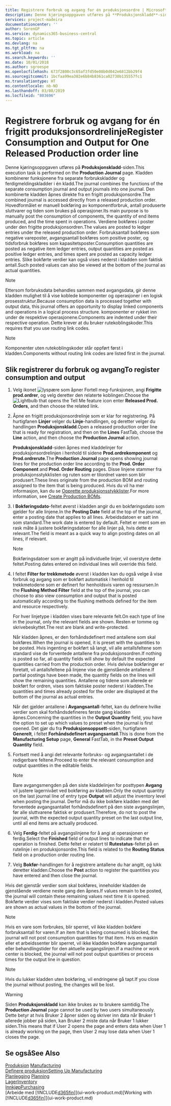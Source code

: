 ```yaml
---
title: Registrere forbruk og avgang for én produksjonsordre | Microsoft-dokumentasjon
description: Denne kjøringsoppgaven utføres på **Produksjonskladd**-siden. Kladden kombinerer funksjonene fra separate forbrukskladder og ferdigmeldingskladder i én kladd. Den kombinerte kladden åpnes direkte fra en frigitt produksjonsordre. Hovedformålet er manuell bokføring av komponentforbruk, antall produserte sluttvarer og tiden som brukes på operasjoner.
services: project-madeira
documentationcenter: ''
author: SorenGP
ms.service: dynamics365-business-central
ms.topic: article
ms.devlang: na
ms.tgt_pltfrm: na
ms.workload: na
ms.search.keywords: ''
ms.date: 10/01/2018
ms.author: sgroespe
ms.openlocfilehash: 673f2800c3c65af3fd50e08b0d042e6812bb29f4
ms.sourcegitcommit: 1bcfaa99ea302e6b84b8361ca02730b135557fc1
ms.translationtype: HT
ms.contentlocale: nb-NO
ms.lasthandoff: 03/08/2019
ms.locfileid: "803696"
---
```

# <a name="register-consumption-and-output-for-one-released-production-order-line"></a><span data-ttu-id="7367f-106">Registrere forbruk og avgang for én frigitt produksjonsordrelinje</span><span class="sxs-lookup"><span data-stu-id="7367f-106">Register Consumption and Output for One Released Production order line</span></span>
<span data-ttu-id="7367f-107">Denne kjøringsoppgaven utføres på **Produksjonskladd**-siden.</span><span class="sxs-lookup"><span data-stu-id="7367f-107">This execution task is performed on the **Production Journal** page.</span></span> <span data-ttu-id="7367f-108">Kladden kombinerer funksjonene fra separate forbrukskladder og ferdigmeldingskladder i én kladd.</span><span class="sxs-lookup"><span data-stu-id="7367f-108">The journal combines the functions of the separate consumption journal and output journals into one journal.</span></span> <span data-ttu-id="7367f-109">Den kombinerte kladden åpnes direkte fra en frigitt produksjonsordre.</span><span class="sxs-lookup"><span data-stu-id="7367f-109">The combined journal is accessed directly from a released production order.</span></span> <span data-ttu-id="7367f-110">Hovedformålet er manuell bokføring av komponentforbruk, antall produserte sluttvarer og tiden som brukes på operasjoner.</span><span class="sxs-lookup"><span data-stu-id="7367f-110">Its main purpose is to manually post the consumption of components, the quantity of end items produced, and the time spent in operations.</span></span> <span data-ttu-id="7367f-111">Verdiene bokføres i poster under den frigitte produksjonsordren.</span><span class="sxs-lookup"><span data-stu-id="7367f-111">The values are posted to ledger entries under the released production order.</span></span> <span data-ttu-id="7367f-112">Forbruksantall bokføres som negative vareposter, avgangsantall bokføres som positive poster, og tidsforbruk bokføres som kapasitetsposter.</span><span class="sxs-lookup"><span data-stu-id="7367f-112">Consumption quantities are posted as negative item ledger entries, output quantities are posted as positive ledger entries, and times spent are posted as capacity ledger entries.</span></span> <span data-ttu-id="7367f-113">Slike bokførte verdier kan også vises nederst i kladden som faktisk antall.</span><span class="sxs-lookup"><span data-stu-id="7367f-113">Such posted values can also be viewed at the bottom of the journal as actual quantities.</span></span>  

> [!NOTE]  
>  <span data-ttu-id="7367f-114">Ettersom forbruksdata behandles sammen med avgangsdata, gir denne kladden mulighet til å vise koblede komponenter og operasjoner i en logisk prosesstruktur.</span><span class="sxs-lookup"><span data-stu-id="7367f-114">Because consumption data is processed together with output data, this journal offers an opportunity to display linked components and operations in a logical process structure.</span></span> <span data-ttu-id="7367f-115">komponenter er rykket inn under de respektive operasjonene.</span><span class="sxs-lookup"><span data-stu-id="7367f-115">Components are indented under their respective operation.</span></span> <span data-ttu-id="7367f-116">Dette krever at du bruker rutekoblingskoder.</span><span class="sxs-lookup"><span data-stu-id="7367f-116">This requires that you use routing link codes.</span></span>  

> [!NOTE]  
>  <span data-ttu-id="7367f-117">Komponenter uten rutekoblingskoder står oppført først i kladden.</span><span class="sxs-lookup"><span data-stu-id="7367f-117">Components without routing link codes are listed first in the journal.</span></span>  

## <a name="to-register-consumption-and-output"></a><span data-ttu-id="7367f-118">Slik registrerer du forbruk og avgang</span><span class="sxs-lookup"><span data-stu-id="7367f-118">To register consumption and output</span></span>  
1.  <span data-ttu-id="7367f-119">Velg ikonet ![lyspære som åpner Fortell meg-funksjonen](media/ui-search/search_small.png "Fortell hva du vil gjøre"), angi **Frigitte prod.ordrer**, og velg deretter den relaterte koblingen.</span><span class="sxs-lookup"><span data-stu-id="7367f-119">Choose the ![Lightbulb that opens the Tell Me feature](media/ui-search/search_small.png "Tell me what you want to do") icon enter **Released Prod. Orders**, and then choose the related link.</span></span>  
2.  <span data-ttu-id="7367f-120">Åpne en frigitt produksjonsordrelinje som er klar for registrering. På hurtigfanen **Linjer** velger du **Linje**-handlingen, og deretter velger du handlingen **Produksjonskladd**.</span><span class="sxs-lookup"><span data-stu-id="7367f-120">Open a released production order line that is ready for registration, and then on the **Lines** FastTab, choose the **Line** action, and then choose the **Production Journal** action.</span></span>  

    <span data-ttu-id="7367f-121">**Produksjonskladd**-siden åpnes med kladdelinjer for produksjonsordrelinjen i henhold til sidene **Prod.ordrekomponent** og **Prod.ordrerute**.</span><span class="sxs-lookup"><span data-stu-id="7367f-121">The **Production Journal** page opens showing journal lines for the production order line according to the **Prod. Order Component** and **Prod. Order Routing** pages.</span></span> <span data-ttu-id="7367f-122">Disse linjene stammer fra produksjonsstykklisten og ruten som er tilordnet varen som blir produsert.</span><span class="sxs-lookup"><span data-stu-id="7367f-122">These lines originate from the production BOM and routing assigned to the item that is being produced.</span></span> <span data-ttu-id="7367f-123">Hvis du vil ha mer informasjon, kan du se [Opprette produksjonsstykklister](production-how-to-create-routings.md).</span><span class="sxs-lookup"><span data-stu-id="7367f-123">For more information, see [Create Production BOMs](production-how-to-create-routings.md).</span></span>  

3.  <span data-ttu-id="7367f-124">I **Bokføringsdato**-feltet øverst i kladden angir du en bokføringsdato som gjelder for alle linjene.</span><span class="sxs-lookup"><span data-stu-id="7367f-124">In the **Posting Date** field at the top of the journal, enter a posting date that applies to all lines.</span></span> <span data-ttu-id="7367f-125">Arbeidsdatoen er satt inn som standard.</span><span class="sxs-lookup"><span data-stu-id="7367f-125">The work date is entered by default.</span></span> <span data-ttu-id="7367f-126">Feltet er ment som en rask måte å justere bokføringsdatoer for alle linjer på, hvis dette er relevant.</span><span class="sxs-lookup"><span data-stu-id="7367f-126">The field is meant as a quick way to align posting dates on all lines, if relevant.</span></span>  

    > [!NOTE]  
    >  <span data-ttu-id="7367f-127">Bokføringsdatoer som er angitt på individuelle linjer, vil overstyre dette feltet.</span><span class="sxs-lookup"><span data-stu-id="7367f-127">Posting dates entered on individual lines will override this field.</span></span>  

4.  <span data-ttu-id="7367f-128">I feltet **Filter for trekkmetode** øverst i kladden kan du også velge å vise forbruk og avgang som er bokført automatisk i henhold til trekkmetodene som er definert for henholdsvis varen og ressursen.</span><span class="sxs-lookup"><span data-stu-id="7367f-128">In the **Flushing Method Filter** field at the top of the journal, you can choose to also view consumption and output that is posted automatically according to the flushing methods defined for the item and resource respectively.</span></span>  

    <span data-ttu-id="7367f-129">For hver linjetype i kladden vises bare relevante felt.</span><span class="sxs-lookup"><span data-stu-id="7367f-129">On each type of line in the journal, only the relevant fields are shown.</span></span> <span data-ttu-id="7367f-130">Resten er tomme og skrivebeskyttet.</span><span class="sxs-lookup"><span data-stu-id="7367f-130">The rest are blank and write-protected.</span></span>  

    <span data-ttu-id="7367f-131">Når kladden åpnes, er den forhåndsdefinert med antallene som skal bokføres.</span><span class="sxs-lookup"><span data-stu-id="7367f-131">When the journal is opened, it is preset with the quantities to be posted.</span></span> <span data-ttu-id="7367f-132">Hvis ingenting er bokført så langt, vil alle antallsfeltene som standard vise de forventede antallene fra produksjonsordren.</span><span class="sxs-lookup"><span data-stu-id="7367f-132">If nothing is posted so far, all quantity fields will show by default the expected quantities carried from the production order.</span></span> <span data-ttu-id="7367f-133">Hvis delvise bokføringer er foretatt, vil antallsfeltene på linjene vise de gjenstående antallene.</span><span class="sxs-lookup"><span data-stu-id="7367f-133">If partial postings have been made, the quantity fields on the lines will show the remaining quantities.</span></span> <span data-ttu-id="7367f-134">Antallene og tidene som allerede er bokført for ordren, vises som faktiske poster nederst i kladden.</span><span class="sxs-lookup"><span data-stu-id="7367f-134">The quantities and times already posted for the order are displayed at the bottom of the journal as actual entries.</span></span>  

    <span data-ttu-id="7367f-135">Når det gjelder antallene i **Avgangsantall**-feltet, kan du definere hvilke verdier som skal forhåndsdefineres første gang kladden åpnes.</span><span class="sxs-lookup"><span data-stu-id="7367f-135">Concerning the quantities in the **Output Quantity** field, you have the option to set up which values to preset when the journal is first opened.</span></span> <span data-ttu-id="7367f-136">Det gjør du fra **Produksjonsoppsett**-siden, hurtigfanen **Generelt**, i feltet **Forhåndsdefinert avgangsantall**.</span><span class="sxs-lookup"><span data-stu-id="7367f-136">This is done from the **Manufacturing Setup** page, **General** FastTab, in the **Preset Output Quantity** field.</span></span>

5.  <span data-ttu-id="7367f-137">Fortsett med å angi det relevante forbruks- og avgangsantallet i de redigerbare feltene.</span><span class="sxs-lookup"><span data-stu-id="7367f-137">Proceed to enter the relevant consumption and output quantities in the editable fields.</span></span>  

    > [!NOTE]  
    >  <span data-ttu-id="7367f-138">Bare avgangsmengden på den siste kladdelinjen for posttypen **Avgang** vil justere lagernivået ved bokføring av kladden.</span><span class="sxs-lookup"><span data-stu-id="7367f-138">Only the output quantity on the last journal line of entry type **Output** will adjust the inventory level when posting the journal.</span></span> <span data-ttu-id="7367f-139">Derfor må du ikke bokføre kladden med det forventede avgangsantallet forhåndsdefinert på den siste avgangslinjen, før alle sluttvarene faktisk er produsert.</span><span class="sxs-lookup"><span data-stu-id="7367f-139">Therefore, do not to post the journal, with the expected output quantity preset on the last output line, until all end items are actually produced.</span></span>  

6.  <span data-ttu-id="7367f-140">Velg **Ferdig**-feltet på avgangslinjene for å angi at operasjonen er ferdig.</span><span class="sxs-lookup"><span data-stu-id="7367f-140">Select the **Finished** field of output lines to indicate that the operation is finished.</span></span> <span data-ttu-id="7367f-141">Dette feltet er relatert til **Rutestatus**-feltet på en rutelinje i en produksjonsordre.</span><span class="sxs-lookup"><span data-stu-id="7367f-141">This field is related to the **Routing Status** field on a production order routing line.</span></span>  
7.  <span data-ttu-id="7367f-142">Velg **Bokfør**-handlingen for å registrere antallene du har angitt, og lukk deretter kladden.</span><span class="sxs-lookup"><span data-stu-id="7367f-142">Choose the **Post** action to register the quantities you have entered and then close the journal.</span></span>  

<span data-ttu-id="7367f-143">Hvis det gjenstår verdier som skal bokføres, inneholder kladden de gjenstående verdiene neste gang den åpnes.</span><span class="sxs-lookup"><span data-stu-id="7367f-143">If values remain to be posted, the journal will contain these remaining values next time it is opened.</span></span> <span data-ttu-id="7367f-144">Bokførte verdier vises som faktiske verdier nederst i kladden.</span><span class="sxs-lookup"><span data-stu-id="7367f-144">Posted values are shown as actual values in the bottom of the journal.</span></span>  

> [!NOTE]  
>  <span data-ttu-id="7367f-145"> Hvis en vare som forbrukes, blir sperret, vil ikke kladden bokføre forbruksantall for varen.</span><span class="sxs-lookup"><span data-stu-id="7367f-145">If an item that is being consumed is blocked, the journal will not post consumption quantities for that item.</span></span> <span data-ttu-id="7367f-146">Hvis en maskin eller et arbeidssenter blir sperret, vil ikke kladden bokføre avgangsantall eller behandlingstider for den aktuelle avgangslinjen.</span><span class="sxs-lookup"><span data-stu-id="7367f-146">If a machine or work center is blocked, the journal will not post output quantities or process times for the output line in question.</span></span>  

> [!NOTE]  
>  <span data-ttu-id="7367f-147">Hvis du lukker kladden uten bokføring, vil endringene gå tapt.</span><span class="sxs-lookup"><span data-stu-id="7367f-147">If you close the journal without posting, the changes will be lost.</span></span>  

> [!WARNING]  
>  <span data-ttu-id="7367f-148">Siden **Produksjonskladd** kan ikke brukes av to brukere samtidig.</span><span class="sxs-lookup"><span data-stu-id="7367f-148">The **Production Journal** page cannot be used by two users simultaneously.</span></span> <span data-ttu-id="7367f-149">Dette betyr at hvis Bruker 2 åpner siden og skriver inn data når Bruker 1 allerede jobber på siden, kan Bruker 2 miste data når Bruker 1 lukker siden.</span><span class="sxs-lookup"><span data-stu-id="7367f-149">This means that if User 2 opens the page and enters data when User 1 is already working on the page, then User 2 may lose data when User 1 closes the page.</span></span>  

## <a name="see-also"></a><span data-ttu-id="7367f-150">Se også</span><span class="sxs-lookup"><span data-stu-id="7367f-150">See Also</span></span>  
<span data-ttu-id="7367f-151">[Produksjon](production-manage-manufacturing.md)  </span><span class="sxs-lookup"><span data-stu-id="7367f-151">[Manufacturing](production-manage-manufacturing.md)  </span></span>  
[<span data-ttu-id="7367f-152">Definere produksjon</span><span class="sxs-lookup"><span data-stu-id="7367f-152">Setting Up Manufacturing</span></span>](production-configure-production-processes.md)  
<span data-ttu-id="7367f-153">[Planlegging](production-planning.md)    </span><span class="sxs-lookup"><span data-stu-id="7367f-153">[Planning](production-planning.md)    </span></span>  
[<span data-ttu-id="7367f-154">Lager</span><span class="sxs-lookup"><span data-stu-id="7367f-154">Inventory</span></span>](inventory-manage-inventory.md)  
[<span data-ttu-id="7367f-155">Innkjøp</span><span class="sxs-lookup"><span data-stu-id="7367f-155">Purchasing</span></span>](purchasing-manage-purchasing.md)  
<span data-ttu-id="7367f-156">[Arbeide med [!INCLUDE[d365fin](includes/d365fin_md.md)]](ui-work-product.md)</span><span class="sxs-lookup"><span data-stu-id="7367f-156">[Working with [!INCLUDE[d365fin](includes/d365fin_md.md)]](ui-work-product.md)</span></span>
